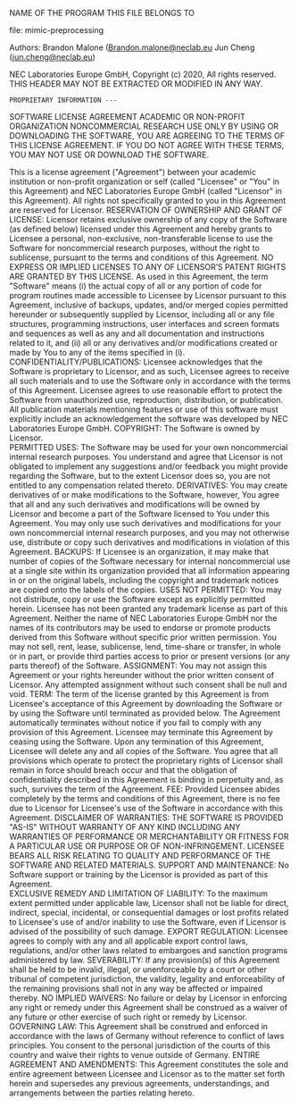 NAME OF THE PROGRAM THIS FILE BELONGS TO 
 
file: mimic-preprocessing
 
Authors: Brandon Malone (Brandon.malone@neclab.eu
              Jun Cheng (jun.cheng@neclab.eu)

NEC Laboratories Europe GmbH, Copyright (c) 2020, All rights reserved. 
    THIS HEADER MAY NOT BE EXTRACTED OR MODIFIED IN ANY WAY.
 
    PROPRIETARY INFORMATION --- 

SOFTWARE LICENSE AGREEMENT
ACADEMIC OR NON-PROFIT ORGANIZATION NONCOMMERCIAL RESEARCH USE ONLY
BY USING OR DOWNLOADING THE SOFTWARE, YOU ARE AGREEING TO THE TERMS OF THIS LICENSE AGREEMENT.  IF YOU DO NOT AGREE WITH THESE TERMS, YOU MAY NOT USE OR DOWNLOAD THE SOFTWARE.

This is a license agreement ("Agreement") between your academic institution or non-profit organization or self (called "Licensee" or "You" in this Agreement) and NEC Laboratories Europe GmbH (called "Licensor" in this Agreement).  All rights not specifically granted to you in this Agreement are reserved for Licensor. 
RESERVATION OF OWNERSHIP AND GRANT OF LICENSE: Licensor retains exclusive ownership of any copy of the Software (as defined below) licensed under this Agreement and hereby grants to Licensee a personal, non-exclusive, non-transferable license to use the Software for noncommercial research purposes, without the right to sublicense, pursuant to the terms and conditions of this Agreement. NO EXPRESS OR IMPLIED LICENSES TO ANY OF LICENSOR’S PATENT RIGHTS ARE GRANTED BY THIS LICENSE. As used in this Agreement, the term "Software" means (i) the actual copy of all or any portion of code for program routines made accessible to Licensee by Licensor pursuant to this Agreement, inclusive of backups, updates, and/or merged copies permitted hereunder or subsequently supplied by Licensor,  including all or any file structures, programming instructions, user interfaces and screen formats and sequences as well as any and all documentation and instructions related to it, and (ii) all or any derivatives and/or modifications created or made by You to any of the items specified in (i).
CONFIDENTIALITY/PUBLICATIONS: Licensee acknowledges that the Software is proprietary to Licensor, and as such, Licensee agrees to receive all such materials and to use the Software only in accordance with the terms of this Agreement.  Licensee agrees to use reasonable effort to protect the Software from unauthorized use, reproduction, distribution, or publication. All publication materials mentioning features or use of this software must explicitly include an acknowledgement the software was developed by NEC Laboratories Europe GmbH.
COPYRIGHT: The Software is owned by Licensor.  
PERMITTED USES:  The Software may be used for your own noncommercial internal research purposes. You understand and agree that Licensor is not obligated to implement any suggestions and/or feedback you might provide regarding the Software, but to the extent Licensor does so, you are not entitled to any compensation related thereto.
DERIVATIVES: You may create derivatives of or make modifications to the Software, however, You agree that all and any such derivatives and modifications will be owned by Licensor and become a part of the Software licensed to You under this Agreement.  You may only use such derivatives and modifications for your own noncommercial internal research purposes, and you may not otherwise use, distribute or copy such derivatives and modifications in violation of this Agreement.
BACKUPS:  If Licensee is an organization, it may make that number of copies of the Software necessary for internal noncommercial use at a single site within its organization provided that all information appearing in or on the original labels, including the copyright and trademark notices are copied onto the labels of the copies.
USES NOT PERMITTED:  You may not distribute, copy or use the Software except as explicitly permitted herein. Licensee has not been granted any trademark license as part of this Agreement. Neither the name of NEC Laboratories Europe GmbH nor the names of its contributors may be used to endorse or promote products derived from this Software without specific prior written permission.
You may not sell, rent, lease, sublicense, lend, time-share or transfer, in whole or in part, or provide third parties access to prior or present versions (or any parts thereof) of the Software.
ASSIGNMENT: You may not assign this Agreement or your rights hereunder without the prior written consent of Licensor. Any attempted assignment without such consent shall be null and void.
TERM: The term of the license granted by this Agreement is from Licensee's acceptance of this Agreement by downloading the Software or by using the Software until terminated as provided below.
The Agreement automatically terminates without notice if you fail to comply with any provision of this Agreement.  Licensee may terminate this Agreement by ceasing using the Software.  Upon any termination of this Agreement, Licensee will delete any and all copies of the Software. You agree that all provisions which operate to protect the proprietary rights of Licensor shall remain in force should breach occur and that the obligation of confidentiality described in this Agreement is binding in perpetuity and, as such, survives the term of the Agreement.
FEE: Provided Licensee abides completely by the terms and conditions of this Agreement, there is no fee due to Licensor for Licensee's use of the Software in accordance with this Agreement.
DISCLAIMER OF WARRANTIES:  THE SOFTWARE IS PROVIDED "AS-IS" WITHOUT WARRANTY OF ANY KIND INCLUDING ANY WARRANTIES OF PERFORMANCE OR MERCHANTABILITY OR FITNESS FOR A PARTICULAR USE OR PURPOSE OR OF NON-INFRINGEMENT.  LICENSEE BEARS ALL RISK RELATING TO QUALITY AND PERFORMANCE OF THE SOFTWARE AND RELATED MATERIALS.
SUPPORT AND MAINTENANCE: No Software support or training by the Licensor is provided as part of this Agreement.  
EXCLUSIVE REMEDY AND LIMITATION OF LIABILITY: To the maximum extent permitted under applicable law, Licensor shall not be liable for direct, indirect, special, incidental, or consequential damages or lost profits related to Licensee's use of and/or inability to use the Software, even if Licensor is advised of the possibility of such damage.
EXPORT REGULATION: Licensee agrees to comply with any and all applicable export control laws, regulations, and/or other laws related to embargoes and sanction programs administered by law.
SEVERABILITY: If any provision(s) of this Agreement shall be held to be invalid, illegal, or unenforceable by a court or other tribunal of competent jurisdiction, the validity, legality and enforceability of the remaining provisions shall not in any way be affected or impaired thereby.
NO IMPLIED WAIVERS: No failure or delay by Licensor in enforcing any right or remedy under this Agreement shall be construed as a waiver of any future or other exercise of such right or remedy by Licensor.
GOVERNING LAW: This Agreement shall be construed and enforced in accordance with the laws of Germany without reference to conflict of laws principles.  You consent to the personal jurisdiction of the courts of this country and waive their rights to venue outside of Germany.
ENTIRE AGREEMENT AND AMENDMENTS: This Agreement constitutes the sole and entire agreement between Licensee and Licensor as to the matter set forth herein and supersedes any previous agreements, understandings, and arrangements between the parties relating hereto.


